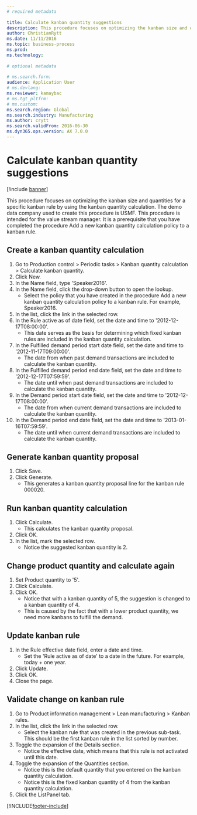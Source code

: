 ```yaml
--- 
# required metadata 
 
title: Calculate kanban quantity suggestions
description: This procedure focuses on optimizing the kanban size and quantities for a specific kanban rule by using the kanban quantity calculation. 
author: ChristianRytt
ms.date: 11/11/2016
ms.topic: business-process 
ms.prod:  
ms.technology:  
 
# optional metadata 
 
# ms.search.form:   
audience: Application User 
# ms.devlang:  
ms.reviewer: kamaybac
# ms.tgt_pltfrm:  
# ms.custom:  
ms.search.region: Global
ms.search.industry: Manufacturing
ms.author: crytt
ms.search.validFrom: 2016-06-30 
ms.dyn365.ops.version: AX 7.0.0 
---
```

# Calculate kanban quantity suggestions

[!include [banner](../../includes/banner.md)]

This procedure focuses on optimizing the kanban size and quantities for a specific kanban rule by using the kanban quantity calculation. The demo data company used to create this procedure is USMF. This procedure is intended for the value stream manager. It is a prerequisite that you have completed the procedure Add a new kanban quantity calculation policy to a kanban rule.


## Create a kanban quantity calculation
1. Go to Production control > Periodic tasks > Kanban quantity calculation > Calculate kanban quantity.
2. Click New.
3. In the Name field, type 'Speaker2016'.
4. In the Name field, click the drop-down button to open the lookup.
    * Select the policy that you have created in the procedure Add a new kanban quantity calculation policy to a kanban rule. For example, Speaker2016.  
5. In the list, click the link in the selected row.
6. In the Rule active as of date field, set the date and time to '2012-12-17T08:00:00'.
    * This date serves as the basis for determining which fixed kanban rules are included in the kanban quantity calculation.  
7. In the Fulfilled demand period start date field, set the date and time to '2012-11-17T09:00:00'.
    * The date from when past demand transactions are included to calculate the kanban quantity.  
8. In the Fulfilled demand period end date field, set the date and time to '2012-12-17T07:59:59'.
    * The date until when past demand transactions are included to calculate the kanban quantity.  
9. In the Demand period start date field, set the date and time to '2012-12-17T08:00:00'.
    * The date from when current demand transactions are included to calculate the kanban quantity.  
10. In the Demand period end date field, set the date and time to '2013-01-16T07:59:59'.
    * The date until when current demand transactions are included to calculate the kanban quantity.  

## Generate kanban quantity proposal
1. Click Save.
2. Click Generate.
    * This generates a kanban quantity proposal line for the kanban rule 000020.  

## Run kanban quantity calculation
1. Click Calculate.
    * This calculates the kanban quantity proposal.  
2. Click OK.
3. In the list, mark the selected row.
    * Notice the suggested kanban quantity is 2.  

## Change product quantity and calculate again
1. Set Product quantity to '5'.
2. Click Calculate.
3. Click OK.
    * Notice that with a kanban quantity of 5, the suggestion is changed to a kanban quantity of 4.  
    * This is caused by the fact that with a lower product quantity, we need more kanbans to fulfill the demand.  

## Update kanban rule
1. In the Rule effective date field, enter a date and time.
    * Set the 'Rule active as of date' to a date in the future. For example, today + one year.  
2. Click Update.
3. Click OK.
4. Close the page.

## Validate change on kanban rule
1. Go to Product information management > Lean manufacturing > Kanban rules.
2. In the list, click the link in the selected row.
    * Select the kanban rule that was created in the previous sub-task. This should be the first kanban rule in the list sorted by number.  
3. Toggle the expansion of the Details section.
    * Notice the effective date, which means that this rule is not activated until this date.  
4. Toggle the expansion of the Quantities section.
    * Notice this is the default quantity that you entered on the kanban quantity calculation.  
    * Notice this is the fixed kanban quantity of 4 from the kanban quantity calculation.  
5. Click the ListPanel tab.



[!INCLUDE[footer-include](../../../includes/footer-banner.md)]